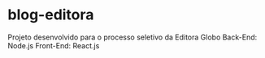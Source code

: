# blog-editora

Projeto desenvolvido para o processo seletivo da Editora Globo
Back-End: Node.js
Front-End: React.js
